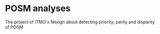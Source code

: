 # POSM analyses
The project of ITMO x Nexign about detecting priority, parity and disparity of POSM

